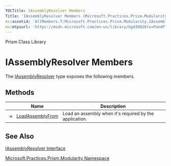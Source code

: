 ```yaml
---
TOCTitle: IAssemblyResolver Members
Title: 'IAssemblyResolver Members (Microsoft.Practices.Prism.Modularity)'
ms:assetid: 'AllMembers.T:Microsoft.Practices.Prism.Modularity.IAssemblyResolver'
ms:mtpsurl: 'https://msdn.microsoft.com/en-us/library/Gg430828(v=PandP.50)'
---
```


Prism Class Library

IAssemblyResolver Members
=========================

The [IAssemblyResolver](https://msdn.microsoft.com/library/microsoft.practices.prism.modularity.iassemblyresolver) type exposes the following members.

Methods
-------

<span id="methodTableToggle"></span>
<table>

<thead>
<tr class="header">
<th> </th>
<th>Name</th>
<th>Description</th>
</tr>
</thead>
<tbody>
<tr class="odd">
<td><img src="images/public-method.gif" title="Public method" /></td>
<td><a href="https://msdn.microsoft.com/library/microsoft.practices.prism.modularity.iassemblyresolver.loadassemblyfrom(system.string)">LoadAssemblyFrom</a></td>
<td><div class="summary">
Load an assembly when it's required by the application.
</div></td>
</tr>
</tbody>
</table>

See Also
--------


[IAssemblyResolver Interface](https://msdn.microsoft.com/library/microsoft.practices.prism.modularity.iassemblyresolver)

[Microsoft.Practices.Prism.Modularity Namespace](https://msdn.microsoft.com/library/microsoft.practices.prism.modularity)
